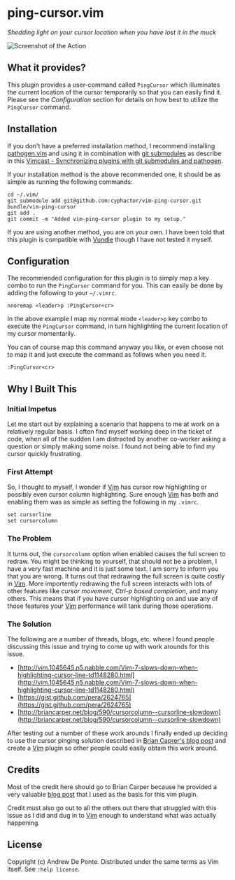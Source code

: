# ping-cursor.vim

*Shedding light on your cursor location when you have lost it in the muck*

![Screenshot of the Action](http://andrewdeponte.com/vim-ping-cursor/images/vim-ping-cursor_screenshot.png)

## What it provides?

This plugin provides a user-command called `PingCursor` which illuminates the
current location of the cursor temporarily so that you can easily find it.
Please see the *Configuration* section for details on how best to utilize the
`PingCursor` command.

## Installation

If you don't have a preferred installation method, I recommend installing
[pathogen.vim](https://github.com/tpope/vim-pathogen) and using it in
combination with [git
submodules](http://git-scm.com/book/en/Git-Tools-Submodules) as describe in
this [Vimcast - Synchronizing plugins with git submodules and
pathogen](http://vimcasts.org/episodes/synchronizing-plugins-with-git-submodules-and-pathogen/).

If your installation method is the above recommended one, it should be as
simple as running the following commands:

    cd ~/.vim/
    git submodule add git@github.com:cyphactor/vim-ping-cursor.git bundle/vim-ping-cursor
    git add .
    git commit -m "Added vim-ping-cursor plugin to my setup."

If you are using another method, you are on your own. I have been told that
this plugin is compatible with [Vundle](http://github.com/gmarik/vundle)
though I have not tested it myself.

## Configuration

The recommended configuration for this plugin is to simply map a key combo to
run the `PingCursor` command for you. This can easily be done by adding the
following to your `~/.vimrc`.

    nnoremap <leader>p :PingCursor<cr>

In the above example I map my normal mode `<leader>p` key combo to execute the
`PingCursor` command, in turn highlighting the current location of my cursor
momentarily.

You can of course map this command anyway you like, or even choose not to map
it and just execute the command as follows when you need it.

    :PingCursor<cr>

## Why I Built This

### Initial Impetus

Let me start out by explaining a scenario that happens to me at work on a
relatively regular basis. I often find myself working deep in the ticket of
code, when all of the sudden I am distracted by another co-worker asking a
question or simply making some noise. I found not being able to find my cursor
quickly frustrating.

### First Attempt

So, I thought to myself, I wonder if [Vim](http://www.vim.org/) has cursor row
highlighting or possibly even cursor column highlighting. Sure enough
[Vim](http://www.vim.org/) has both and enabling them was as simple as setting
the following in my `.vimrc`.

    set cursorline
    set cursorcolumn

### The Problem

It turns out, the `cursorcolumn` option when enabled causes the full screen to
redraw. You might be thinking to yourself, that should not be a problem, I
have a very fast machine and it is just some text. I am sorry to inform you
that you are wrong.  It turns out that redrawing the full screen is quite
costly in [Vim](http://www.vim.org/). More importently redrawing the full
screen interacts with lots of other features like *cursor movement*, *Ctrl-p
based completion*, and many others. This means that if you have cursor
highlighting on and use any of those features your [Vim](http://www.vim.org/)
performance will tank during those operations.

### The Solution

The following are a number of threads, blogs, etc. where I found people
discussing this issue and trying to come up with work arounds for this issue.

* [http://vim.1045645.n5.nabble.com/Vim-7-slows-down-when-highlighting-cursor-line-td1148280.html](http://vim.1045645.n5.nabble.com/Vim-7-slows-down-when-highlighting-cursor-line-td1148280.html)
* [https://gist.github.com/pera/2624765](https://gist.github.com/pera/2624765)
* [http://briancarper.net/blog/590/cursorcolumn--cursorline-slowdown](http://briancarper.net/blog/590/cursorcolumn--cursorline-slowdown)

After testing out a number of these work arounds I finally ended up deciding
to use the cursor pinging solution described in [Brian Caprer's blog
post](http://briancarper.net/blog/590/cursorcolumn--cursorline-slowdown) and
create a [Vim](http://www.vim.org/) plugin so other people could easily obtain
this work around.

## Credits

Most of the credit here should go to Brian Carper because he provided a very
valuable [blog
post](http://briancarper.net/blog/590/cursorcolumn--cursorline-slowdown) that
I used as the basis for this vim plugin.

Credit must also go out to all the others out there that struggled with this
issue as I did and dug in to [Vim](http://www.vim.org/) enough to understand
what was actually happening.

## License

Copyright (c) Andrew De Ponte. Distributed under the same terms as Vim itself.
See `:help license`.
